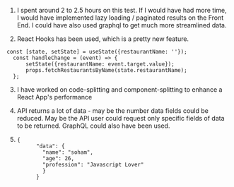1) I spent around 2 to 2.5 hours on this test. If I would have had more time,
I would have implemented lazy loading / paginated results on the Front End. 
I could have also used graphql to get much more streamlined data.

2) React Hooks has been used, which is a pretty new feature.
  ```
const [state, setState] = useState({restaurantName: ''});
    const handleChange = (event) => {
        setState({restaurantName: event.target.value});
        props.fetchRestaurantsByName(state.restaurantName);
    };
```

3) I have worked on code-splitting 
and component-splitting to enhance a React App's performance

4) API returns a lot of data - may be the number data fields could be reduced.
May be the API user could request only specific fields of data to be returned.
GraphQL could also have been used. 

5)   
      ```
      {
            "data": {
              "name": "soham",
              "age": 26,
              "profession": "Javascript Lover"
              }
            } 
      
      ``` 